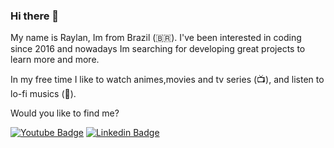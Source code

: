 ### Hi there 👋

My name is Raylan, Im from Brazil (🇧🇷). I've been interested in coding since 2016 and nowadays Im searching for developing great projects to learn more and more.

In my free time I like to watch animes,movies and tv series (📺), and listen to lo-fi musics (🎵).

Would you like to find me?

[![Youtube Badge](https://img.shields.io/badge/-Youtube-FF0000?style=flat-square&labelColor=FF0000&logo=youtube&logoColor=white&link=https://www.youtube.com/channel/UCxAecMcckBF868WxxSQhq1g?view_as=subscriber)](https://www.youtube.com/channel/UCxAecMcckBF868WxxSQhq1g?view_as=subscriber)
[![Linkedin Badge](https://img.shields.io/badge/-LinkedIn-blue?style=flat-square&logo=Linkedin&logoColor=white&link=https://https://www.linkedin.com/in/raylan-sales-611199150/)](https://www.linkedin.com/in/raylan-sales-611199150/)


